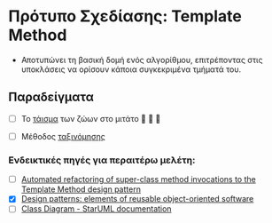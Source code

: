 # Πρότυπο Σχεδίασης: Template Method

- Αποτυπώνει τη βασική δομή ενός αλγορίθμου, επιτρέποντας στις υποκλάσεις να ορίσουν κάποια συγκεκριμένα τμήματά του.

## Παραδείγματα

- [ ] Το [τάισμα](./example_mitato) των ζώων στο μιτάτο :sheep: 🐖 :goat:
- [ ] Μέθοδος [ταξινόμησης](./example_sort)


### Ενδεικτικές πηγές για περαιτέρω μελέτη:
- [ ] [Automated refactoring of super-class method invocations to the Template Method design pattern](https://www2.aueb.gr/users/bzafiris/docs/infsof2016-zafeiris-call_super.pdf)
- [X] [Design patterns: elements of reusable object-oriented software](http://faculty.chas.uni.edu/~wallingf/teaching/062/sessions/support/pattern-examples.pdf)
- [ ] [Class Diagram - StarUML documentation](https://docs.staruml.io/working-with-uml-diagrams/class-diagram)
